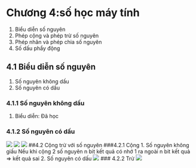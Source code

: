 # Chương 4:số học máy tính
1. Biểu diễn số nguyên
2. Phép cộng và phép trừ số nguyên
3. Phép nhân và phép chia số nguyên
4. Số dấu phẩy động
## 4.1 Biểu diễn số nguyên
1. Số nguyên không dấu
2. Số nguyên có dấu
### 4.1.1 Số nguyên không dấu
1. Biểu diễn: Đã học
### 4.1.2 Số nguyên có dấu
<img src="https://i.imgur.com/fYHZl8W.png">
<img src="https://i.imgur.com/0GeHgaq.png">
<img src="https://i.imgur.com/I4cHumT.png">
##4.2 Cộng trừ với số nguyên
###4.2.1 Cộng
1. Số nguyên không giấu
Nếu khi cộng 2 số nguyên n bit kết quả có nhớ 1 ra ngoài n bit kết quả => kết quả sai
2. Số nguyên có dấu 
<img src="https://i.imgur.com/pCWMLWO.png">
### 4.2.2 Trừ
<img src ="https://i.imgur.com/T7G86RN.png">